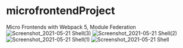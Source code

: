# microfrontendProject
Micro Frontends with Webpack 5, Module Federation 
![Screenshot_2021-05-21 Shell(3)](https://user-images.githubusercontent.com/12700182/119039948-76a92780-b9d2-11eb-9186-30c68771329a.png)
![Screenshot_2021-05-21 Shell(2)](https://user-images.githubusercontent.com/12700182/119039965-7ad54500-b9d2-11eb-8b11-ee4f0c8a697a.png)
![Screenshot_2021-05-21 Shell(1)](https://user-images.githubusercontent.com/12700182/119039967-7b6ddb80-b9d2-11eb-8124-1bf7b4e45c97.png)
![Screenshot_2021-05-21 Shell](https://user-images.githubusercontent.com/12700182/119039972-7c9f0880-b9d2-11eb-942d-20e8f9440dac.png)
